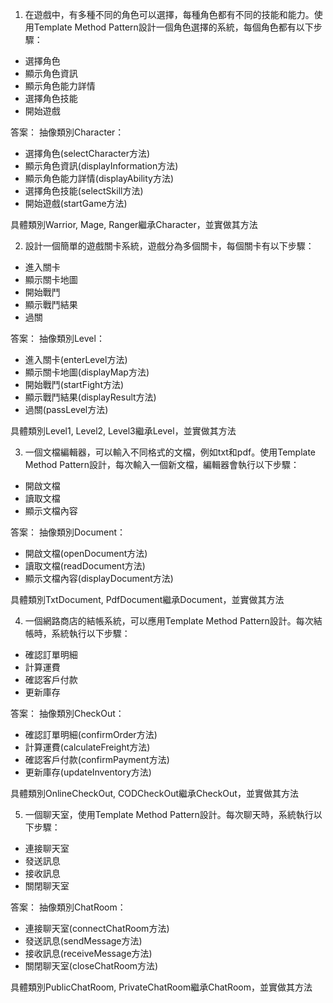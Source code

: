 

1. 在遊戲中，有多種不同的角色可以選擇，每種角色都有不同的技能和能力。使用Template Method Pattern設計一個角色選擇的系統，每個角色都有以下步驟：
- 選擇角色
- 顯示角色資訊
- 顯示角色能力詳情
- 選擇角色技能
- 開始遊戲

答案：
抽像類別Character：
- 選擇角色(selectCharacter方法)
- 顯示角色資訊(displayInformation方法)
- 顯示角色能力詳情(displayAbility方法)
- 選擇角色技能(selectSkill方法)
- 開始遊戲(startGame方法)

具體類別Warrior, Mage, Ranger繼承Character，並實做其方法

2. 設計一個簡單的遊戲關卡系統，遊戲分為多個關卡，每個關卡有以下步驟：
- 進入關卡
- 顯示關卡地圖
- 開始戰鬥
- 顯示戰鬥結果
- 過關

答案：
抽像類別Level：
- 進入關卡(enterLevel方法)
- 顯示關卡地圖(displayMap方法)
- 開始戰鬥(startFight方法)
- 顯示戰鬥結果(displayResult方法)
- 過關(passLevel方法)

具體類別Level1, Level2, Level3繼承Level，並實做其方法

3. 一個文檔編輯器，可以輸入不同格式的文檔，例如txt和pdf。使用Template Method Pattern設計，每次輸入一個新文檔，編輯器會執行以下步驟：
- 開啟文檔
- 讀取文檔
- 顯示文檔內容

答案：
抽像類別Document：
- 開啟文檔(openDocument方法)
- 讀取文檔(readDocument方法)
- 顯示文檔內容(displayDocument方法)

具體類別TxtDocument, PdfDocument繼承Document，並實做其方法

4. 一個網路商店的結帳系統，可以應用Template Method Pattern設計。每次結帳時，系統執行以下步驟：
- 確認訂單明細
- 計算運費
- 確認客戶付款
- 更新庫存

答案：
抽像類別CheckOut：
- 確認訂單明細(confirmOrder方法)
- 計算運費(calculateFreight方法)
- 確認客戶付款(confirmPayment方法)
- 更新庫存(updateInventory方法)

具體類別OnlineCheckOut, CODCheckOut繼承CheckOut，並實做其方法

5. 一個聊天室，使用Template Method Pattern設計。每次聊天時，系統執行以下步驟：
- 連接聊天室
- 發送訊息
- 接收訊息
- 關閉聊天室

答案：
抽像類別ChatRoom：
- 連接聊天室(connectChatRoom方法)
- 發送訊息(sendMessage方法)
- 接收訊息(receiveMessage方法)
- 關閉聊天室(closeChatRoom方法)

具體類別PublicChatRoom, PrivateChatRoom繼承ChatRoom，並實做其方法
